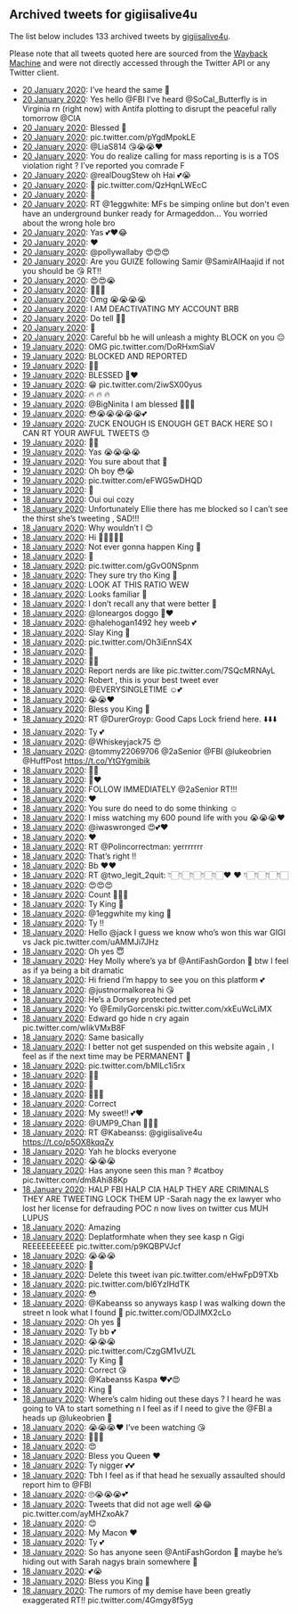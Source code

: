 ## Archived tweets for gigiisalive4u

The list below includes 133 archived tweets by
[gigiisalive4u](https://twitter.com/gigiisalive4u).

Please note that all tweets quoted here are sourced from the
[Wayback Machine](https://web.archive.org) and were not directly accessed through the Twitter API or
any Twitter client.

* [20 January 2020](https://web.archive.org/web/20200120061713/https://twitter.com/gigiisalive4u/status/1219089298303127553): I’ve heard the same 👀 <!--1219100141266853889-->
* [20 January 2020](https://web.archive.org/web/20200120061713/https://twitter.com/gigiisalive4u/status/1219089298303127553): Yes hello  @FBI  I’ve heard  @SoCaI_Butterfly  is in Virginia rn (right now) with Antifa plotting to disrupt the peaceful rally tomorrow  @CIA <!--1219089298303127553-->
* [20 January 2020](https://web.archive.org/web/20200120074845/https://twitter.com/gigiisalive4u/status/1219086219075866625): Blessed 🙏 <!--1219086219075866625-->
* [20 January 2020](https://web.archive.org/web/20200120102717/https://twitter.com/gigiisalive4u/status/1219085335340179457): pic.twitter.com/pYgdMpokLE <!--1219085335340179457-->
* [20 January 2020](https://web.archive.org/web/20200120102717/https://twitter.com/gigiisalive4u/status/1219085335340179457): @LiaS814  😘😭😭❤️ <!--1219084338035294208-->
* [20 January 2020](https://web.archive.org/web/20200120060802/https://twitter.com/gigiisalive4u/status/1219083092331302912): You do realize calling for mass reporting is is a TOS violation right ? I’ve reported you comrade F <!--1219083092331302912-->
* [20 January 2020](https://web.archive.org/web/20200120025309/https://twitter.com/gigiisalive4u/status/1219082675337793536): @realDougStew  oh Hai 💕😭 <!--1219082675337793536-->
* [20 January 2020](https://web.archive.org/web/20200120091505/https://twitter.com/gigiisalive4u/status/1219080733379178497): 🤫 pic.twitter.com/QzHqnLWEcC <!--1219080733379178497-->
* [20 January 2020](https://web.archive.org/web/20200120031358/https://twitter.com/gigiisalive4u/status/1219078511786369030): 👑 <!--1219078511786369030-->
* [20 January 2020](https://web.archive.org/web/20200120020525/https://twitter.com/gigiisalive4u/status/1219078446418202630): RT @1eggwhite: MFs be simping online but don't even have an underground bunker ready for Armageddon... You worried about the wrong hole bro <!--1219078446418202630-->
* [20 January 2020](https://web.archive.org/web/20200120113145/https://twitter.com/gigiisalive4u/status/1219073463182352385): Yas 💕❤️😂 <!--1219075062264946688-->
* [20 January 2020](https://web.archive.org/web/20200120034007/https://twitter.com/gigiisalive4u/status/1219075022775627776): ❤️ <!--1219075022775627776-->
* [20 January 2020](https://web.archive.org/web/20200120113145/https://twitter.com/gigiisalive4u/status/1219073463182352385): @pollywallaby  😍😍😍 <!--1219073463182352385-->
* [20 January 2020](https://web.archive.org/web/20200120073033/https://twitter.com/gigiisalive4u/status/1219072765606727682): Are you GUIZE following Samir  @SamirAlHaajid  if not you should be 😘 RT!! <!--1219072765606727682-->
* [20 January 2020](https://web.archive.org/web/20200120111609/https://twitter.com/gigiisalive4u/status/1219071395193290752): 😍😍😭 <!--1219071395193290752-->
* [20 January 2020](https://web.archive.org/web/20200120111609/https://twitter.com/gigiisalive4u/status/1219071395193290752): 👀👀👀 <!--1219068163779899398-->
* [20 January 2020](https://web.archive.org/web/20200120111017/https://twitter.com/gigiisalive4u/status/1219067894505660416): Omg 😭😭😭😭 <!--1219067894505660416-->
* [20 January 2020](https://web.archive.org/web/20200120021930/https://twitter.com/gigiisalive4u/status/1219066688253067265): I AM DEACTIVATING MY ACCOUNT BRB <!--1219066688253067265-->
* [20 January 2020](https://web.archive.org/web/20200120063301/https://twitter.com/gigiisalive4u/status/1219066353468026880): Do tell 🤔😭 <!--1219066353468026880-->
* [20 January 2020](https://web.archive.org/web/20200120094911/https://twitter.com/gigiisalive4u/status/1219065771919278082): 🤔 <!--1219065771919278082-->
* [20 January 2020](https://web.archive.org/web/20200120052331/https://twitter.com/gigiisalive4u/status/1219064311890481153): Careful bb he will unleash a mighty BLOCK on you 😐 <!--1219064311890481153-->
* [19 January 2020](https://web.archive.org/web/20200120115951/https://twitter.com/gigiisalive4u/status/1218954981379919872): OMG pic.twitter.com/DoRHxmSiaV <!--1218954981379919872-->
* [19 January 2020](https://web.archive.org/web/20200119223530/https://twitter.com/gigiisalive4u/status/1218950319146782720): BLOCKED AND REPORTED <!--1218950319146782720-->
* [19 January 2020](https://web.archive.org/web/20200120072118/https://twitter.com/gigiisalive4u/status/1218939603710828548): 👀👀 <!--1218939603710828548-->
* [19 January 2020](https://web.archive.org/web/20200119124634/https://twitter.com/gigiisalive4u/status/1218853764255440896): BLESSED 🙏❤️ <!--1218856831214374913-->
* [19 January 2020](https://web.archive.org/web/20200119124634/https://twitter.com/gigiisalive4u/status/1218853764255440896): 😁 pic.twitter.com/2iwSX00yus <!--1218853764255440896-->
* [19 January 2020](https://web.archive.org/web/20200120041020/https://twitter.com/gigiisalive4u/status/1218846034874589184): 🔥 🔥 🔥 <!--1218846034874589184-->
* [19 January 2020](https://web.archive.org/web/20200119025326/https://twitter.com/gigiisalive4u/status/1218728142346637315): @BigNinita I am blessed 🙏😭💕 <!--1218728142346637315-->
* [19 January 2020](https://web.archive.org/web/20200120105406/https://twitter.com/gigiisalive4u/status/1218725108686168065): 😳😭😭😭😭😭💕 <!--1218725108686168065-->
* [19 January 2020](https://web.archive.org/web/20200119063827/https://twitter.com/gigiisalive4u/status/1218721753515614209): ZUCK ENOUGH IS ENOUGH GET BACK HERE SO I CAN RT YOUR AWFUL TWEETS 😓 <!--1218721753515614209-->
* [19 January 2020](https://web.archive.org/web/20200119095051/https://twitter.com/gigiisalive4u/status/1218717795459923970): 👀👀 <!--1218717795459923970-->
* [19 January 2020](https://web.archive.org/web/20200119024755/https://twitter.com/gigiisalive4u/status/1218706030001106950): Yas 😭😭😭😭 <!--1218708672165154817-->
* [19 January 2020](https://web.archive.org/web/20200119085155/https://twitter.com/gigiisalive4u/status/1218706310499381248): You sure about that 🤔 <!--1218706310499381248-->
* [19 January 2020](https://web.archive.org/web/20200119024755/https://twitter.com/gigiisalive4u/status/1218706030001106950): Oh boy 😳😭 <!--1218706030001106950-->
* [19 January 2020](https://web.archive.org/web/20200119064623/https://twitter.com/gigiisalive4u/status/1218705784894382085): pic.twitter.com/eFWG5wDHQD <!--1218705784894382085-->
* [19 January 2020](https://web.archive.org/web/20200119231503/https://twitter.com/gigiisalive4u/status/1218702051280084992): 👀 <!--1218702051280084992-->
* [18 January 2020](https://web.archive.org/web/20200119083614/https://twitter.com/gigiisalive4u/status/1218668007087595531): Oui oui cozy <!--1218668007087595531-->
* [18 January 2020](https://web.archive.org/web/20200119074442/https://twitter.com/gigiisalive4u/status/1218637348889616384): Unfortunately Ellie there has me blocked so I can’t see the thirst she’s tweeting , SAD!!! <!--1218637348889616384-->
* [18 January 2020](https://web.archive.org/web/20200119180725/https://twitter.com/gigiisalive4u/status/1218635277071278086): Why wouldn’t I 😊 <!--1218635277071278086-->
* [18 January 2020](https://web.archive.org/web/20200118223852/https://twitter.com/gigiisalive4u/status/1218635199707303937): Hi 👋🏼👋🏼💕 <!--1218635199707303937-->
* [18 January 2020](https://web.archive.org/web/20200119013328/https://twitter.com/gigiisalive4u/status/1218635090319814656): Not ever gonna happen King 👑 <!--1218635090319814656-->
* [18 January 2020](https://web.archive.org/web/20200119131749/https://twitter.com/gigiisalive4u/status/1218634976733863941): 🙏 <!--1218634976733863941-->
* [18 January 2020](https://web.archive.org/web/20200119200712/https://twitter.com/gigiisalive4u/status/1218599287896072192): pic.twitter.com/gGvO0NSpnm <!--1218599287896072192-->
* [18 January 2020](https://web.archive.org/web/20200119095936/https://twitter.com/gigiisalive4u/status/1218591628463607808): They sure try tho King 👑 <!--1218591628463607808-->
* [18 January 2020](https://web.archive.org/web/20200118220824/https://twitter.com/gigiisalive4u/status/1218588017977450497): LOOK AT THIS RATIO WEW <!--1218588017977450497-->
* [18 January 2020](https://web.archive.org/web/20200119093758/https://twitter.com/gigiisalive4u/status/1218586373525049344): Looks familiar 🧐 <!--1218586373525049344-->
* [18 January 2020](https://web.archive.org/web/20200118205256/https://twitter.com/gigiisalive4u/status/1218583427571646464): I don’t recall any that were better 🤔 <!--1218583427571646464-->
* [18 January 2020](https://web.archive.org/web/20200119172403/https://twitter.com/gigiisalive4u/status/1218580745339445253): @loneargos  doggo 🤗❤️ <!--1218580745339445253-->
* [18 January 2020](https://web.archive.org/web/20200119200646/https://twitter.com/gigiisalive4u/status/1218575512416739333): @halehogan1492  hey weeb 💕 <!--1218575512416739333-->
* [18 January 2020](https://web.archive.org/web/20200118191844/https://twitter.com/gigiisalive4u/status/1218574393846247431): Slay King 👑 <!--1218574393846247431-->
* [18 January 2020](https://web.archive.org/web/20200118190003/https://twitter.com/gigiisalive4u/status/1218573064293711872): pic.twitter.com/Oh3iEnnS4X <!--1218573064293711872-->
* [18 January 2020](https://web.archive.org/web/20200119154747/https://twitter.com/gigiisalive4u/status/1218572855643901954): 🤔 <!--1218572855643901954-->
* [18 January 2020](https://web.archive.org/web/20200119174248/https://twitter.com/gigiisalive4u/status/1218571129855578112): 👀😭 <!--1218571129855578112-->
* [18 January 2020](https://web.archive.org/web/20200118174104/https://twitter.com/gigiisalive4u/status/1218570492568838145): Report nerds are like pic.twitter.com/7SQcMRNAyL <!--1218570492568838145-->
* [18 January 2020](https://web.archive.org/web/20200119025829/https://twitter.com/gigiisalive4u/status/1218570067178414088): Robert , this is your best tweet ever <!--1218570067178414088-->
* [18 January 2020](https://web.archive.org/web/20200119101233/https://twitter.com/gigiisalive4u/status/1218569762432868354): @EVERYSlNGLETIME  ☺️💕 <!--1218569762432868354-->
* [18 January 2020](https://web.archive.org/web/20200119025434/https://twitter.com/gigiisalive4u/status/1218557186764365824): 😭😭❤️ <!--1218557186764365824-->
* [18 January 2020](https://web.archive.org/web/20200119164136/https://twitter.com/gigiisalive4u/status/1218556724069748738): Bless you King 👑 <!--1218556724069748738-->
* [18 January 2020](https://web.archive.org/web/20200118151606/https://twitter.com/gigiisalive4u/status/1218552652654698497): RT @DurerGroyp: Good Caps Lock friend here. ⬇️⬇️⬇️ <!--1218552652654698497-->
* [18 January 2020](https://web.archive.org/web/20200118223337/https://twitter.com/gigiisalive4u/status/1218549101131915264): Ty 💕 <!--1218549101131915264-->
* [18 January 2020](https://web.archive.org/web/20200120030703/https://twitter.com/gigiisalive4u/status/1218548344097779712): @Whiskeyjack75  😍 <!--1218548344097779712-->
* [18 January 2020](https://web.archive.org/web/20200118144349/https://twitter.com/gigiisalive4u/status/1218544528292024320): @tommy22069706 @2aSenior @FBI @lukeobrien @HuffPost https://t.co/YtGYgmibik <!--1218544528292024320-->
* [18 January 2020](https://web.archive.org/web/20200119072620/https://twitter.com/gigiisalive4u/status/1218352206812012545): 👀👀 <!--1218542877841809408-->
* [18 January 2020](https://web.archive.org/web/20200119062034/https://twitter.com/gigiisalive4u/status/1218538861241958401): 🙏❤️ <!--1218539914511425536-->
* [18 January 2020](https://web.archive.org/web/20200119062034/https://twitter.com/gigiisalive4u/status/1218538861241958401): FOLLOW IMMEDIATELY  @2aSenior  RT!!! <!--1218538861241958401-->
* [18 January 2020](https://web.archive.org/web/20200119035536/https://twitter.com/gigiisalive4u/status/1218537745179725826): ❤️ <!--1218537745179725826-->
* [18 January 2020](https://web.archive.org/web/20200119011505/https://twitter.com/gigiisalive4u/status/1218533156485304320): You sure do need to do some thinking ☺️ <!--1218533156485304320-->
* [18 January 2020](https://web.archive.org/web/20200118145821/https://twitter.com/gigiisalive4u/status/1218527882399703041): I miss watching my 600 pound life with you 😭😭😭❤️ <!--1218527882399703041-->
* [18 January 2020](https://web.archive.org/web/20200118154349/https://twitter.com/gigiisalive4u/status/1218518686283321344): @iwaswronged  😍💕❤️ <!--1218518686283321344-->
* [18 January 2020](https://web.archive.org/web/20200119232228/https://twitter.com/gigiisalive4u/status/1218518046664470534): ❤️ <!--1218518046664470534-->
* [18 January 2020](https://web.archive.org/web/20200118125824/https://twitter.com/gigiisalive4u/status/1218517999310819328): RT @Polincorrectman: yerrrrrrr <!--1218517999310819328-->
* [18 January 2020](https://web.archive.org/web/20200120044430/https://twitter.com/gigiisalive4u/status/1218517956440875010): That’s right !! <!--1218517956440875010-->
* [18 January 2020](https://web.archive.org/web/20200118204621/https://twitter.com/gigiisalive4u/status/1218517886681206784): Bb ❤️❤️ <!--1218517886681206784-->
* [18 January 2020](https://web.archive.org/web/20200118125750/https://twitter.com/gigiisalive4u/status/1218517856691924992): RT @two_legit_2quit: 👇🏻👇🏻👇🏻👇🏻👇🏻❤️ ❤️ 👇🏻👇🏻👇🏻👇🏻 <!--1218517856691924992-->
* [18 January 2020](https://web.archive.org/web/20200119101150/https://twitter.com/gigiisalive4u/status/1218517803612942337): 😍😍😍 <!--1218517803612942337-->
* [18 January 2020](https://web.archive.org/web/20200118222214/https://twitter.com/gigiisalive4u/status/1218517675154006017): Count 👀👀💕 <!--1218517675154006017-->
* [18 January 2020](https://web.archive.org/web/20200118154136/https://twitter.com/gigiisalive4u/status/1218517603834048514): Ty King 👑 <!--1218517603834048514-->
* [18 January 2020](https://web.archive.org/web/20200119030352/https://twitter.com/gigiisalive4u/status/1218394827089420288): @1eggwhite  my king 👑 <!--1218394827089420288-->
* [18 January 2020](https://web.archive.org/web/20200118211042/https://twitter.com/gigiisalive4u/status/1218394674488139776): Ty !! <!--1218394674488139776-->
* [18 January 2020](https://web.archive.org/web/20200118150031/https://twitter.com/gigiisalive4u/status/1218392370905042944): Hello  @jack  I guess we know who’s won this war GIGI vs Jack pic.twitter.com/uAMMJi7JHz <!--1218392370905042944-->
* [18 January 2020](https://web.archive.org/web/20200118112747/https://twitter.com/gigiisalive4u/status/1218390991218061313): Oh yes 😇 <!--1218390991218061313-->
* [18 January 2020](https://web.archive.org/web/20200119002819/https://twitter.com/gigiisalive4u/status/1218390119905996801): Hey Molly where’s ya bf  @AntiFashGordon  🤫 btw I feel as if ya being a bit dramatic <!--1218390119905996801-->
* [18 January 2020](https://web.archive.org/web/20200120020121/https://twitter.com/gigiisalive4u/status/1218386373603995649): Hi friend I’m happy to see you on this platform 💕 <!--1218388638293209088-->
* [18 January 2020](https://web.archive.org/web/20200120020121/https://twitter.com/gigiisalive4u/status/1218386373603995649): @justnormalkorea  hi 😘 <!--1218386373603995649-->
* [18 January 2020](https://web.archive.org/web/20200118235152/https://twitter.com/gigiisalive4u/status/1218384709471887360): He’s a Dorsey protected pet <!--1218384709471887360-->
* [18 January 2020](https://web.archive.org/web/20200118165453/https://twitter.com/gigiisalive4u/status/1218382950250819586): Yo  @EmilyGorcenski  pic.twitter.com/xkEuWcLiMX <!--1218382950250819586-->
* [18 January 2020](https://web.archive.org/web/20200118144934/https://twitter.com/gigiisalive4u/status/1218381890870300672): Edward go hide n cry again pic.twitter.com/wIikVMxB8F <!--1218381890870300672-->
* [18 January 2020](https://web.archive.org/web/20200118094414/https://twitter.com/gigiisalive4u/status/1218377305061568513): Same basically <!--1218377305061568513-->
* [18 January 2020](https://web.archive.org/web/20200118043732/https://twitter.com/gigiisalive4u/status/1218376396537585667): I better not get suspended on this website again , I feel as if the next time may be PERMANENT 🤫 <!--1218376396537585667-->
* [18 January 2020](https://web.archive.org/web/20200118130508/https://twitter.com/gigiisalive4u/status/1218375760051888128): pic.twitter.com/bMILc1i5rx <!--1218375760051888128-->
* [18 January 2020](https://web.archive.org/web/20200118074317/https://twitter.com/gigiisalive4u/status/1218369821844418560): 👀👀 <!--1218375609652563971-->
* [18 January 2020](https://web.archive.org/web/20200118074317/https://twitter.com/gigiisalive4u/status/1218369821844418560): 👀 <!--1218375575611551744-->
* [18 January 2020](https://web.archive.org/web/20200118042231/https://twitter.com/gigiisalive4u/status/1218375516543045632): 👀👀👀 <!--1218375516543045632-->
* [18 January 2020](https://web.archive.org/web/20200118144558/https://twitter.com/gigiisalive4u/status/1218370126019465216): Correct <!--1218375454291320832-->
* [18 January 2020](https://web.archive.org/web/20200118081013/https://twitter.com/gigiisalive4u/status/1218375275341324289): My sweet!! 💕❤️ <!--1218375275341324289-->
* [18 January 2020](https://web.archive.org/web/20200118105505/https://twitter.com/gigiisalive4u/status/1218370432858050561): @UMP9_Chan  🤗🤗🤗 <!--1218370432858050561-->
* [18 January 2020](https://web.archive.org/web/20200118031105/https://twitter.com/gigiisalive4u/status/1218370196227919872): RT @Kabeanss: @gigiisalive4u https://t.co/p5OX8kqqZy <!--1218370196227919872-->
* [18 January 2020](https://web.archive.org/web/20200118115601/https://twitter.com/gigiisalive4u/status/1218362175665967106): Yah he blocks everyone <!--1218370126019465216-->
* [18 January 2020](https://web.archive.org/web/20200118214919/https://twitter.com/gigiisalive4u/status/1218370025922465792): 😭😭😭 <!--1218370025922465792-->
* [18 January 2020](https://web.archive.org/web/20200118074317/https://twitter.com/gigiisalive4u/status/1218369821844418560): Has anyone seen this man ?  #catboy  pic.twitter.com/dm8Ahi88Kp <!--1218369821844418560-->
* [18 January 2020](https://web.archive.org/web/20200119081318/https://twitter.com/gigiisalive4u/status/1218367694023557120): HALP FBI HALP CIA HALP THEY ARE CRIMINALS THEY ARE TWEETING LOCK THEM UP -Sarah nagy the ex lawyer who lost her license for defrauding POC n now lives on twitter cus MUH LUPUS <!--1218369258381565952-->
* [18 January 2020](https://web.archive.org/web/20200120101441/https://twitter.com/gigiisalive4u/status/1218367915730382848): Amazing <!--1218367915730382848-->
* [18 January 2020](https://web.archive.org/web/20200119081318/https://twitter.com/gigiisalive4u/status/1218367694023557120): Deplatformhate when they see kasp n Gigi REEEEEEEEEE pic.twitter.com/p9KQBPVJcf <!--1218367694023557120-->
* [18 January 2020](https://web.archive.org/web/20200118152053/https://twitter.com/gigiisalive4u/status/1218366463687479296): 😭😭😭 <!--1218366463687479296-->
* [18 January 2020](https://web.archive.org/web/20200118183019/https://twitter.com/gigiisalive4u/status/1218365755022020609): 🤫 <!--1218365755022020609-->
* [18 January 2020](https://web.archive.org/web/20200118040654/https://twitter.com/gigiisalive4u/status/1218365462884626433): Delete this tweet ivan pic.twitter.com/eHwFpD9TXb <!--1218365462884626433-->
* [18 January 2020](https://web.archive.org/web/20200118172358/https://twitter.com/gigiisalive4u/status/1218364449708560385): pic.twitter.com/bl6YzIHdTK <!--1218364937610895361-->
* [18 January 2020](https://web.archive.org/web/20200118115601/https://twitter.com/gigiisalive4u/status/1218362175665967106): 😳 <!--1218364449708560385-->
* [18 January 2020](https://web.archive.org/web/20200118115601/https://twitter.com/gigiisalive4u/status/1218362175665967106): @Kabeanss  so anyways kasp I was walking down the street n look what I found 👀 pic.twitter.com/ODJlMX2cLo <!--1218362175665967106-->
* [18 January 2020](https://web.archive.org/web/20200119065127/https://twitter.com/gigiisalive4u/status/1218360648381366274): Oh yes 🤫 <!--1218360648381366274-->
* [18 January 2020](https://web.archive.org/web/20200119102158/https://twitter.com/gigiisalive4u/status/1218360563018932225): Ty bb 💕 <!--1218360563018932225-->
* [18 January 2020](https://web.archive.org/web/20200119190716/https://twitter.com/gigiisalive4u/status/1218360523886157826): 😭😭😭 <!--1218360523886157826-->
* [18 January 2020](https://web.archive.org/web/20200118101724/https://twitter.com/gigiisalive4u/status/1218360480391102466): pic.twitter.com/CzgGM1vUZL <!--1218360480391102466-->
* [18 January 2020](https://web.archive.org/web/20200118041630/https://twitter.com/gigiisalive4u/status/1218360255698161664): Ty King 👑 <!--1218360255698161664-->
* [18 January 2020](https://web.archive.org/web/20200119031503/https://twitter.com/gigiisalive4u/status/1218343549869142017): Correct 😘 <!--1218354871587495936-->
* [18 January 2020](https://web.archive.org/web/20200118082745/https://twitter.com/gigiisalive4u/status/1218354775152123905): @Kabeanss  Kaspa ❤️💕😍 <!--1218354775152123905-->
* [18 January 2020](https://web.archive.org/web/20200119062332/https://twitter.com/gigiisalive4u/status/1218352284968660992): King 👑 <!--1218352284968660992-->
* [18 January 2020](https://web.archive.org/web/20200119072620/https://twitter.com/gigiisalive4u/status/1218352206812012545): Where’s calm hiding out these days ? I heard he was going to VA to start something n I feel as if I need to give the  @FBI   a heads up  @lukeobrien  🤫 <!--1218352206812012545-->
* [18 January 2020](https://web.archive.org/web/20200118025220/https://twitter.com/gigiisalive4u/status/1218351511870361600): 😭😭😭❤️ I’ve been watching 😘 <!--1218351511870361600-->
* [18 January 2020](https://web.archive.org/web/20200118034616/https://twitter.com/gigiisalive4u/status/1218351343049625600): 🤗🤗🤗 <!--1218351343049625600-->
* [18 January 2020](https://web.archive.org/web/20200118033953/https://twitter.com/gigiisalive4u/status/1218351301140021248): 😍 <!--1218351301140021248-->
* [18 January 2020](https://web.archive.org/web/20200118173345/https://twitter.com/gigiisalive4u/status/1218348765461073924): Bless you Queen ❤️ <!--1218348765461073924-->
* [18 January 2020](https://web.archive.org/web/20200118225248/https://twitter.com/gigiisalive4u/status/1218348222537781249): Ty nigger 💕💕 <!--1218348222537781249-->
* [18 January 2020](https://web.archive.org/web/20200118095804/https://twitter.com/gigiisalive4u/status/1218348042685992960): Tbh I feel as if that head he sexually assaulted should report him to  @FBI <!--1218348042685992960-->
* [18 January 2020](https://web.archive.org/web/20200118022820/https://twitter.com/gigiisalive4u/status/1218346525832683520): 🙄😭😭😭💕 <!--1218346525832683520-->
* [18 January 2020](https://web.archive.org/web/20200119015411/https://twitter.com/gigiisalive4u/status/1218346282579787776): Tweets that did not age well 😭😂 pic.twitter.com/ayMHZxoAk7 <!--1218346282579787776-->
* [18 January 2020](https://web.archive.org/web/20200118142808/https://twitter.com/gigiisalive4u/status/1218346053424029696): 😊 <!--1218346053424029696-->
* [18 January 2020](https://web.archive.org/web/20200119132236/https://twitter.com/gigiisalive4u/status/1218345994796044288): My Macon ❤️ <!--1218345994796044288-->
* [18 January 2020](https://web.archive.org/web/20200118115310/https://twitter.com/gigiisalive4u/status/1218345942333689861): Ty 💕 <!--1218345942333689861-->
* [18 January 2020](https://web.archive.org/web/20200118024637/https://twitter.com/gigiisalive4u/status/1218345602016260098): So has anyone seen  @AntiFashGordon  🤫 maybe he’s hiding out with Sarah nagys brain somewhere 🤔 <!--1218345602016260098-->
* [18 January 2020](https://web.archive.org/web/20200118093411/https://twitter.com/gigiisalive4u/status/1218344741768704000): 💕😭 <!--1218344741768704000-->
* [18 January 2020](https://web.archive.org/web/20200118060108/https://twitter.com/gigiisalive4u/status/1218344393733824512): Bless you King 👑 <!--1218344393733824512-->
* [18 January 2020](https://web.archive.org/web/20200119031503/https://twitter.com/gigiisalive4u/status/1218343549869142017): The rumors of my demise have been greatly exaggerated RT!! pic.twitter.com/4Gmgy8f5yg <!--1218343549869142017-->
